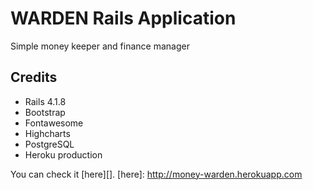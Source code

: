 WARDEN Rails Application
========================
Simple money keeper and finance manager

Credits
-------
- Rails 4.1.8
- Bootstrap
- Fontawesome
- Highcharts
- PostgreSQL
- Heroku production

You can check it [here][].
[here]: http://money-warden.herokuapp.com